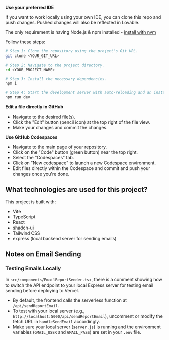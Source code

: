 

**Use your preferred IDE**

If you want to work locally using your own IDE, you can clone this repo and push changes. Pushed changes will also be reflected in Lovable.

The only requirement is having Node.js & npm installed - [install with nvm](https://github.com/nvm-sh/nvm#installing-and-updating)

Follow these steps:

```sh
# Step 1: Clone the repository using the project's Git URL.
git clone <YOUR_GIT_URL>

# Step 2: Navigate to the project directory.
cd <YOUR_PROJECT_NAME>

# Step 3: Install the necessary dependencies.
npm i

# Step 4: Start the development server with auto-reloading and an instant preview.
npm run dev
```

**Edit a file directly in GitHub**

- Navigate to the desired file(s).
- Click the "Edit" button (pencil icon) at the top right of the file view.
- Make your changes and commit the changes.

**Use GitHub Codespaces**

- Navigate to the main page of your repository.
- Click on the "Code" button (green button) near the top right.
- Select the "Codespaces" tab.
- Click on "New codespace" to launch a new Codespace environment.
- Edit files directly within the Codespace and commit and push your changes once you're done.

## What technologies are used for this project?

This project is built with:

- Vite
- TypeScript
- React
- shadcn-ui
- Tailwind CSS
- express (local backend server for sending emails)

## Notes on Email Sending

### Testing Emails Locally

In `src/components/EmailReportSender.tsx`, there is a comment showing how to switch the API endpoint to your local Express server for testing email sending before deploying to Vercel.  

- By default, the frontend calls the serverless function at `/api/sendReportEmail`.
- To test with your local server (e.g., `http://localhost:5000/api/sendReportEmail`), uncomment or modify the fetch URL in `handleSendEmail` accordingly.
- Make sure your local server (`server.js`) is running and the environment variables (`GMAIL_USER` and `GMAIL_PASS`) are set in your `.env` file.
